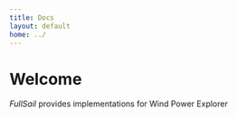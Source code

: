 ```yaml
---
title: Docs
layout: default
home: ../
---
```



# Welcome

_FullSail_ provides implementations for Wind Power Explorer
